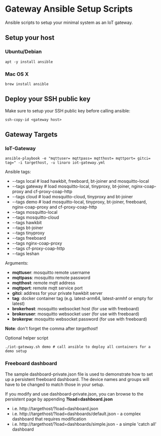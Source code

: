 # Gateway Ansible Setup Scripts

Ansible scripts to setup your minimal system as an IoT gateway.

## Setup your host

### Ubuntu/Debian

```
apt -y install ansible
```

### Mac OS X

```
brew install ansible
```

## Deploy your SSH public key

Make sure to setup your SSH public key before calling ansible:

```
ssh-copy-id <gateway host>
```

## Gateway Targets

### IoT-Gateway

```
ansible-playbook -e "mqttuser= mqttpass= mqtthost= mqttport= gitci= tag=" -i targethost, -u linaro iot-gateway.yml
```

Ansible tags:

 - --tags local      # load hawkbit, freeboard, bt-joiner and mosquitto-local
 - --tags gateway    # load mosquitto-local, tinyproxy, bt-joiner, nginx-coap-proxy and cf-proxy-coap-http
 - --tags cloud      # load mosquitto-cloud, tinyproxy and bt-joiner
 - --tags demo       # load mosquitto-local, tinyproxy, bt-joiner, freeboard, nginx-coap-proxy and cf-proxy-coap-http
 - --tags mosquitto-local
 - --tags mosquitto-cloud
 - --tags hawkbit
 - --tags bt-joiner
 - --tags tinyproxy
 - --tags freeboard
 - --tags nginx-coap-proxy
 - --tags cf-proxy-coap-http
 - --tags leshan

Arguments:

 - **mqttuser**: mosquitto remote username
 - **mqttpass**: mosquitto remote password
 - **mqtthost**: remote mqtt address
 - **mqttport**: remote mqtt service port
 - **gitci**: address for your private hawkbit server
 - **tag**: docker container tag (e.g. latest-arm64, latest-armhf or empty for latest)
 - **brokerhost**: mosquitto websocket host (for use with freeboard)
 - **brokeruser**: mosquitto websocket user (for use with freeboard)
 - **brokerpw**: mosquitto websocket password (for use with freeboard)

**Note**: don't forget the comma after *targethost*!

Optional helper script
```
./iot-gateway.sh demo # call ansible to deploy all containers for a demo setup
```

### Freeboard dashboard

The sample dashboard-private.json file is used to demonstrate how to set up a persistent freeboard dashboard.  The device names and groups will have to be changed to match those in your setup.

If you modify and use dashboard-private.json, you can browse to the persistent page by appending **?load=dashboard.json**
 - i.e. http://targethost/?load=dashboard.json
 - i.e. http://targethost/?load=dashboards/default.json - a complex dashboard that requires modification
 - i.e. http://targethost/?load=dashboards/simple.json - a simple 'catch all' dashboard
